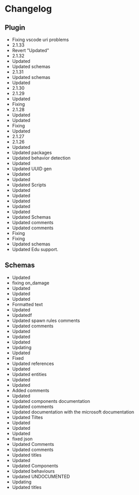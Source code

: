 # Changelog
## Plugin
- Fixing vscode uri problems
- 2.1.33
- Revert "Updated"
- 2.1.32
- Updated
- Updated schemas
- 2.1.31
- Updated schemas
- Updated
- 2.1.30
- 2.1.29
- Updated
- Fixing
- 2.1.28
- Updated
- Updated
- Fixing
- Updated
- 2.1.27
- 2.1.26
- Updated
- Updated packages
- Updated behavior detection
- Updated
- Updated UUID gen
- Updated
- Updated
- Updated Scripts
- Updated
- Updated
- Updated
- Updated
- Updated
- Updated Schemas
- Updated comments
- Updated comments
- Fixing
- Fixing
- Updated schemas
- Updated Edu support. 
## Schemas
- Updated
- fixing on_damage
- Updated
- Updated
- Updated
- Formatted text
- Updated
- Updatedf
- Updated spawn rules comments
- Updated comments
- Updated
- Updated
- Updated
- Updating
- Updated
- Fixed
- Updated references
- Updated
- Updated entities
- Updated
- Updated
- Added comments
- Updated
- Updated components documentation
- Updated comments
- Updated documentation with the microsoft documentation
- Updated Tiltes
- Updated
- Updated
- Updated
- fixed json
- Updated Comments
- Updated comments
- Updated titles
- Updated
- Updated Components
- Updated behaviours
- Updated UNDOCUMENTED
- Updating
- Updated titles